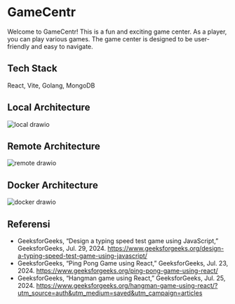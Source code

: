 # GameCentr

Welcome to GameCentr! This is a fun and exciting game center. As a player, you can play various games. The game center is designed to be user-friendly and easy to navigate.

## Tech Stack
React, Vite, Golang, MongoDB

## Local Architecture
![local drawio](https://github.com/user-attachments/assets/6e1f3cdd-e9cc-43df-ab5f-5532bc391d85)

## Remote Architecture
![remote drawio](https://github.com/user-attachments/assets/02f0a90c-ff99-44b4-bde6-6cba53c6e6eb)

## Docker Architecture
![docker drawio](https://github.com/user-attachments/assets/f6124063-c851-45cd-b52b-bf7b49c88a7c)

## Referensi
- GeeksforGeeks, “Design a typing speed test game using JavaScript,” GeeksforGeeks, Jul. 29, 2024. https://www.geeksforgeeks.org/design-a-typing-speed-test-game-using-javascript/
- GeeksforGeeks, “Ping Pong Game using React,” GeeksforGeeks, Jul. 23, 2024. https://www.geeksforgeeks.org/ping-pong-game-using-react/
- GeeksforGeeks, “Hangman game using React,” GeeksforGeeks, Jul. 25, 2024. https://www.geeksforgeeks.org/hangman-game-using-react/?utm_source=auth&utm_medium=saved&utm_campaign=articles
